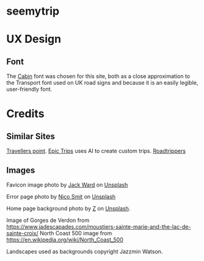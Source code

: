 # seemytrip

# UX Design
## Font
The [Cabin](https://fonts.google.com/specimen/Cabin) font was chosen for this site, both as a close approximation to the Transport font used on UK road signs and because it is an easily legible, user-friendly font.

# Credits


## Similar Sites
[Travellers point](https://www.travellerspoint.com/forum.cfm).
[Epic Trips](https://www.epic-trips.com/) uses AI to create custom trips.
[Roadtrippers](https://roadtrippers.com/)
## Images
Favicon image photo by [Jack Ward]("https://unsplash.com/@jackward?utm_content=creditCopyText&utm_medium=referral&utm_source=unsplash") on [Unsplash]("https://unsplash.com/photos/asphalt-road-between-pine-trees-1sddRcdi5Ns?utm_content=creditCopyText&utm_medium=referral&utm_source=unsplash")

Error page photo by [Nico Smit]("https://unsplash.com/@nicosmit99?utm_content=creditCopyText&utm_medium=referral&utm_source=unsplash") on [Unsplash]("https://unsplash.com/photos/a-yellow-road-closed-sign-sitting-on-the-side-of-a-road-MWKQ8jsnid0?utm_content=creditCopyText&utm_medium=referral&utm_source=unsplash")
  
Home page background photo by [Z]("https://unsplash.com/@dead____artist?utm_content=creditCopyText&utm_medium=referral&utm_source=unsplash") on [Unsplash]("https://unsplash.com/photos/world-map-with-pins-TrhLCn1abMU?utm_content=creditCopyText&utm_medium=referral&utm_source=unsplash").
    

Image of Gorges de Verdon from https://www.jadescapades.com/moustiers-sainte-marie-and-the-lac-de-sainte-croix/
North Coast 500 image from https://en.wikipedia.org/wiki/North_Coast_500
<!-- Home page background from https://www.serre-chevalier.com/en/domaine-altitude/domaine-serre-chevalier-ete -->
Landscapes used as backgrounds copyright Jazzmin Watson.